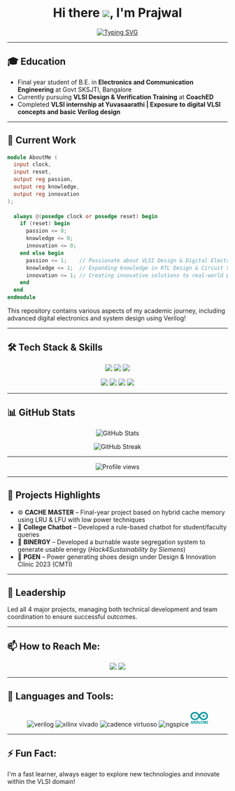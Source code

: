 <h1 align="center">Hi there <img src="https://raw.githubusercontent.com/MartinHeinz/MartinHeinz/master/wave.gif" width="30px">, I'm Prajwal</h1>

<p align="center">
  <a href="https://git.io/typing-svg">
    <img src="https://readme-typing-svg.herokuapp.com?font=Fira+Code&weight=600&size=24&pause=1000&color=2CF7E1&center=true&vCenter=true&random=false&width=435&lines=Digital+Electronics+Enthusiast;Verilog+%7C+NGSpice+%7C+RTL+Design;Aspiring+VLSI+Engineer" alt="Typing SVG" />
  </a>
</p>

<hr/>

## 🎓 Education

- Final year student of B.E. in **Electronics and Communication Engineering** at Govt SKSJTI, Bangalore
- Currently pursuing **VLSI Design & Verification Training** at **CoachED**
- Completed **VLSI internship at Yuvasaarathi | Exposure to digital VLSI concepts and basic Verilog design**

<hr/>

## 🚀 Current Work

```verilog
module AboutMe (
  input clock,
  input reset,
  output reg passion,
  output reg knowledge,
  output reg innovation
);

  always @(posedge clock or posedge reset) begin
    if (reset) begin
      passion <= 0;
      knowledge <= 0;
      innovation <= 0;
    end else begin
      passion <= 1;    // Passionate about VLSI Design & Digital Electronics
      knowledge <= 1;  // Expanding knowledge in RTL Design & Circuit Simulation
      innovation <= 1; // Creating innovative solutions to real-world problems
    end
  end
endmodule
```

This repository contains various aspects of my academic journey, including advanced digital electronics and system design using Verilog!

<hr/>

## 🛠️ Tech Stack & Skills

<p align="center">
  <img src="https://img.shields.io/badge/Verilog-2E8BC0?style=for-the-badge&logo=v&logoColor=white" />
  <img src="https://img.shields.io/badge/Xilinx_Vivado-FF1010?style=for-the-badge&logo=xilinx&logoColor=white" />
  <img src="https://img.shields.io/badge/NGSpice-FFA500?style=for-the-badge&logo=spice&logoColor=white" />
</p>
<p align="center">
  <img src="https://img.shields.io/badge/Cadence_Virtuoso-0096FF?style=for-the-badge&logo=cadence&logoColor=white" />
  <img src="https://img.shields.io/badge/Arduino_IDE-00979D?style=for-the-badge&logo=arduino&logoColor=white" />
  <img src="https://img.shields.io/badge/PSPICE-4B8BBE?style=for-the-badge&logo=spice&logoColor=white" />
  <img src="https://img.shields.io/badge/C-A5C9CA?style=for-the-badge&logo=c&logoColor=white" />
</p>


<hr/>

## 📊 GitHub Stats

<p align="center">
  <img src="https://github-readme-stats.vercel.app/api?username=Prajwal-r-7&show_icons=true&theme=dark" alt="GitHub Stats" />
</p>

<div align="center">
  <img src="https://github-readme-streak-stats.herokuapp.com/?user=Prajwal-r-7&theme=dark" alt="GitHub Streak" />
</div>

<hr/>

<p align="center"> <img src="https://komarev.com/ghpvc/?username=Prajwal-r-7&label=Profile%20views&color=0e75b6&style=flat" alt="Profile views" /> </p> <p align="center"> 

<hr/>

## 🌟 Projects Highlights

- ⚙️ **CACHE MASTER** – Final-year project based on hybrid cache memory using LRU & LFU with low power techniques
- 🤖 **College Chatbot** – Developed a rule-based chatbot for student/faculty queries
- 🌱 **BINERGY** – Developed a burnable waste segregation system to generate usable energy (*Hack4Sustainability by Siemens*)
- 🔋 **PGEN** – Power generating shoes design under Design & Innovation Clinic 2023 (CMTI)

<hr/>

## 👥 Leadership

Led all 4 major projects, managing both technical development and team coordination to ensure successful outcomes.

<hr/>

## 📫 How to Reach Me:

<p align="center">
  <a href="mailto:rprajwal745@gmail.com"><img src="https://img.shields.io/badge/Gmail-D14836?style=for-the-badge&logo=gmail&logoColor=white"/></a>
  <a href="https://www.linkedin.com/in/prajwal~r/"><img src="https://img.shields.io/badge/LinkedIn-0077B5?style=for-the-badge&logo=linkedin&logoColor=white"/></a>
  <!-- Add other social media as needed -->
</p>

<hr/>

## 🔧 Languages and Tools:

<p align="center">
  <!-- HDL -->
  <img src="https://img.shields.io/badge/Verilog-007ACC?style=for-the-badge&logo=v&logoColor=white" alt="verilog" />
    <img src="https://img.shields.io/badge/Xilinx_Vivado-E01F27?style=for-the-badge&logo=xilinx&logoColor=white" alt="xilinx vivado" />
  <!-- EDA Tools -->
  <img src="https://img.shields.io/badge/Cadence_Virtuoso-1B5E20?style=for-the-badge&logo=cadence&logoColor=white" alt="cadence virtuoso" />
  <img src="https://img.shields.io/badge/NGSpice-FF7F00?style=for-the-badge&logo=spice&logoColor=white" alt="ngspice" />
  <!-- Programming -->
  <img src="https://raw.githubusercontent.com/devicons/devicon/master/icons/arduino/arduino-original-wordmark.svg" alt="arduino" width="40" height="40"/>
</p>

<hr/>

## ⚡ Fun Fact:
I'm a fast learner, always eager to explore new technologies and innovate within the VLSI domain!

